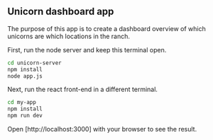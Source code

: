 ## Unicorn dashboard app

The purpose of this app is to create a dashboard overview of which unicorns are which locations in the ranch. 


First, run the node server and keep this terminal open.

```bash
cd unicorn-server
npm install
node app.js
```

Next, run the react front-end in a different terminal. 

```bash
cd my-app
npm install
npm run dev
```


Open [http://localhost:3000] with your browser to see the result.



